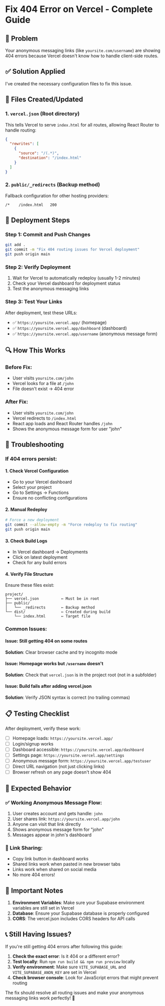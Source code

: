 # Fix 404 Error on Vercel - Complete Guide

## 🚨 Problem
Your anonymous messaging links (like `yoursite.com/username`) are showing 404 errors because Vercel doesn't know how to handle client-side routes.

## ✅ Solution Applied
I've created the necessary configuration files to fix this issue.

## 📁 Files Created/Updated

### 1. `vercel.json` (Root directory)
This tells Vercel to serve `index.html` for all routes, allowing React Router to handle routing:

```json
{
  "rewrites": [
    {
      "source": "/(.*)",
      "destination": "/index.html"
    }
  ]
}
```

### 2. `public/_redirects` (Backup method)
Fallback configuration for other hosting providers:

```
/*    /index.html   200
```

## 🚀 Deployment Steps

### Step 1: Commit and Push Changes
```bash
git add .
git commit -m "Fix 404 routing issues for Vercel deployment"
git push origin main
```

### Step 2: Verify Deployment
1. Wait for Vercel to automatically redeploy (usually 1-2 minutes)
2. Check your Vercel dashboard for deployment status
3. Test the anonymous messaging links

### Step 3: Test Your Links
After deployment, test these URLs:
- ✅ `https://yoursite.vercel.app/` (homepage)
- ✅ `https://yoursite.vercel.app/dashboard` (dashboard)
- ✅ `https://yoursite.vercel.app/username` (anonymous message form)

## 🔍 How This Works

### Before Fix:
- User visits `yoursite.com/john`
- Vercel looks for a file at `/john` 
- File doesn't exist → 404 error

### After Fix:
- User visits `yoursite.com/john`
- Vercel redirects to `/index.html`
- React app loads and React Router handles `/john`
- Shows the anonymous message form for user "john"

## 🐛 Troubleshooting

### If 404 errors persist:

#### 1. Check Vercel Configuration
- Go to your Vercel dashboard
- Select your project
- Go to Settings → Functions
- Ensure no conflicting configurations

#### 2. Manual Redeploy
```bash
# Force a new deployment
git commit --allow-empty -m "Force redeploy to fix routing"
git push origin main
```

#### 3. Check Build Logs
- In Vercel dashboard → Deployments
- Click on latest deployment
- Check for any build errors

#### 4. Verify File Structure
Ensure these files exist:
```
project/
├── vercel.json          ← Must be in root
├── public/
│   └── _redirects       ← Backup method
└── dist/                ← Created during build
    └── index.html       ← Target file
```

### Common Issues:

#### Issue: Still getting 404 on some routes
**Solution**: Clear browser cache and try incognito mode

#### Issue: Homepage works but `/username` doesn't
**Solution**: Check that `vercel.json` is in the project root (not in a subfolder)

#### Issue: Build fails after adding vercel.json
**Solution**: Verify JSON syntax is correct (no trailing commas)

## 📋 Testing Checklist

After deployment, verify these work:

- [ ] Homepage loads: `https://yoursite.vercel.app/`
- [ ] Login/signup works
- [ ] Dashboard accessible: `https://yoursite.vercel.app/dashboard`
- [ ] Settings page: `https://yoursite.vercel.app/settings`
- [ ] Anonymous message form: `https://yoursite.vercel.app/testuser`
- [ ] Direct URL navigation (not just clicking links)
- [ ] Browser refresh on any page doesn't show 404

## 🎯 Expected Behavior

### ✅ Working Anonymous Message Flow:
1. User creates account and gets handle: `john`
2. User shares link: `https://yoursite.vercel.app/john`
3. Anyone can visit that link directly
4. Shows anonymous message form for "john"
5. Messages appear in john's dashboard

### 🔗 Link Sharing:
- Copy link button in dashboard works
- Shared links work when pasted in new browser tabs
- Links work when shared on social media
- No more 404 errors!

## 🚨 Important Notes

1. **Environment Variables**: Make sure your Supabase environment variables are still set in Vercel
2. **Database**: Ensure your Supabase database is properly configured
3. **CORS**: The vercel.json includes CORS headers for API calls

## 📞 Still Having Issues?

If you're still getting 404 errors after following this guide:

1. **Check the exact error**: Is it 404 or a different error?
2. **Test locally**: Run `npm run build && npm run preview` locally
3. **Verify environment**: Make sure `VITE_SUPABASE_URL` and `VITE_SUPABASE_ANON_KEY` are set in Vercel
4. **Check browser console**: Look for JavaScript errors that might prevent routing

The fix should resolve all routing issues and make your anonymous messaging links work perfectly! 🎉
